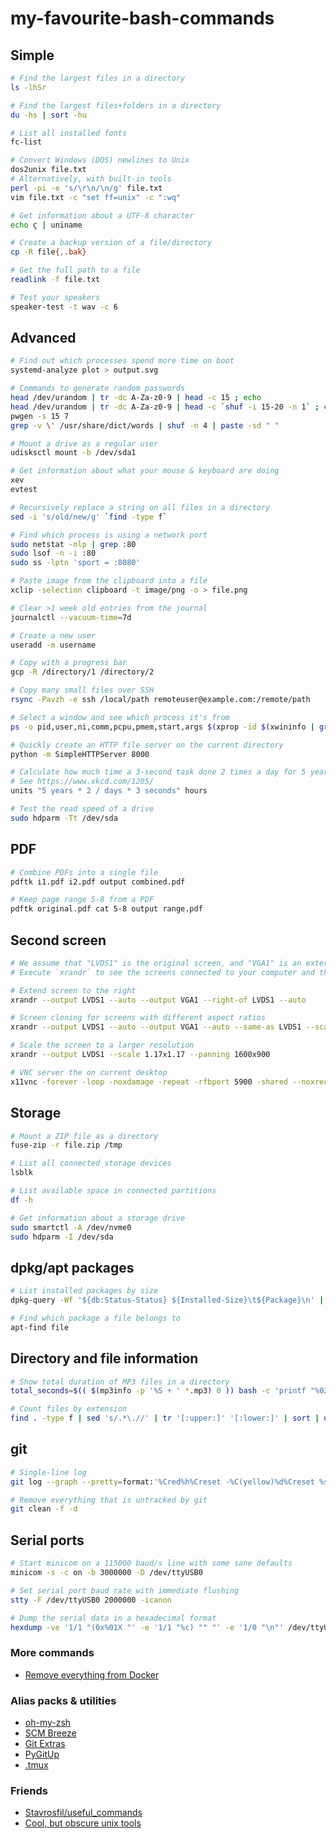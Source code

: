 # my-favourite-bash-commands

## Simple
```bash
# Find the largest files in a directory
ls -lhSr

# Find the largest files+folders in a directory
du -hs | sort -hu

# List all installed fonts
fc-list

# Convert Windows (DOS) newlines to Unix
dos2unix file.txt
# Alternatively, with built-in tools
perl -pi -e 's/\r\n/\n/g' file.txt
vim file.txt -c "set ff=unix" -c ":wq"

# Get information about a UTF-8 character
echo ϛ | uniname

# Create a backup version of a file/directory
cp -R file{,.bak}

# Get the full path to a file
readlink -f file.txt

# Test your speakers
speaker-test -t wav -c 6
```

## Advanced
```bash
# Find out which processes spend more time on boot
systemd-analyze plot > output.svg

# Commands to generate random passwords
head /dev/urandom | tr -dc A-Za-z0-9 | head -c 15 ; echo
head /dev/urandom | tr -dc A-Za-z0-9 | head -c `shuf -i 15-20 -n 1` ; echo
pwgen -s 15 7
grep -v \' /usr/share/dict/words | shuf -n 4 | paste -sd " "

# Mount a drive as a regular user
udisksctl mount -b /dev/sda1

# Get information about what your mouse & keyboard are doing
xev
evtest

# Recursively replace a string on all files in a directory
sed -i 's/old/new/g' `find -type f`

# Find which process is using a network port
sudo netstat -nlp | grep :80
sudo lsof -n -i :80
sudo ss -lptn 'sport = :8080'

# Paste image from the clipboard into a file
xclip -selection clipboard -t image/png -o > file.png

# Clear >1 week old entries from the journal
journalctl --vacuum-time=7d

# Create a new user
useradd -m username

# Copy with a progress bar
gcp -R /directory/1 /directory/2

# Copy many small files over SSH
rsync -Pavzh -e ssh /local/path remoteuser@example.com:/remote/path

# Select a window and see which process it's from
ps -o pid,user,ni,comm,pcpu,pmem,start,args $(xprop -id $(xwininfo | grep "Window id" | awk '{print $4}') | grep _NET_WM_PID | awk '{print $3}')

# Quickly create an HTTP file server on the current directory
python -m SimpleHTTPServer 8000

# Calculate how much time a 3-second task done 2 times a day for 5 years spends in hours
# See https://www.xkcd.com/1205/
units "5 years * 2 / days * 3 seconds" hours

# Test the read speed of a drive
sudo hdparm -Tt /dev/sda
```

## PDF
```bash
# Combine PDFs into a single file
pdftk i1.pdf i2.pdf output combined.pdf

# Keep page range 5-8 from a PDF
pdftk original.pdf cat 5-8 output range.pdf
```

## Second screen
```bash
# We assume that "LVDS1" is the original screen, and "VGA1" is an external screen.
# Execute `xrandr` to see the screens connected to your computer and their resolutions.

# Extend screen to the right
xrandr --output LVDS1 --auto --output VGA1 --right-of LVDS1 --auto

# Screen cloning for screens with different aspect ratios
xrandr --output LVDS1 --auto --output VGA1 --auto --same-as LVDS1 --scale 1.33x1

# Scale the screen to a larger resolution
xrandr --output LVDS1 --scale 1.17x1.17 --panning 1600x900

# VNC server the on current desktop
x11vnc -forever -loop -noxdamage -repeat -rfbport 5900 -shared --noxrecord
```

## Storage
```bash
# Mount a ZIP file as a directory
fuse-zip -r file.zip /tmp

# List all connected storage devices
lsblk

# List available space in connected partitions
df -h

# Get information about a storage drive
sudo smartctl -A /dev/nvme0
sudo hdparm -I /dev/sda
```

## dpkg/apt packages
```bash
# List installed packages by size
dpkg-query -Wf '${db:Status-Status} ${Installed-Size}\t${Package}\n' | sed -ne 's/^installed //p'|sort -n

# Find which package a file belongs to
apt-find file
```

## Directory and file information
```bash
# Show total duration of MP3 files in a directory
total_seconds=$(( $(mp3info -p '%S + ' *.mp3) 0 )) bash -c 'printf "%02d:%02d:%02d\n" $((total_seconds / 3600)) $(((total_seconds % 3600) / 60)) $((total_seconds % 60))'

# Count files by extension
find . -type f | sed 's/.*\.//' | tr '[:upper:]' '[:lower:]' | sort | uniq -c | sort -n
```

## git
```bash
# Single-line log
git log --graph --pretty=format:'%Cred%h%Creset -%C(yellow)%d%Creset %s %Cgreen(%cr) %C(bold blue)<%an>%Creset' --abbrev-commit

# Remove everything that is untracked by git
git clean -f -d
```

## Serial ports
```bash
# Start minicom on a 115000 baud/s line with some sane defaults
minicom -s -c on -b 3000000 -D /dev/ttyUSB0

# Set serial port baud rate with immediate flushing
stty -F /dev/ttyUSB0 2000000 -icanon

# Dump the serial data in a hexadecimal format
hexdump -ve '1/1 "(0x%01X "' -e '1/1 "%c) "" "' -e '1/0 "\n"' /dev/ttyUSB0
```

### More commands
- [Remove everything from Docker](https://gist.github.com/beeman/aca41f3ebd2bf5efbd9d7fef09eac54d)

### Alias packs & utilities
- [oh-my-zsh](https://github.com/robbyrussell/oh-my-zsh)
- [SCM Breeze](https://github.com/scmbreeze/scm_breeze)
- [Git Extras](https://github.com/tj/git-extras)
- [PyGitUp](https://github.com/msiemens/PyGitUp)
- [.tmux](https://github.com/gpakosz/.tmux)

### Friends
- [Stavrosfil/useful_commands](https://github.com/Stavrosfil/useful_commands)
- [Cool, but obscure unix tools](https://kkovacs.eu/cool-but-obscure-unix-tools)
